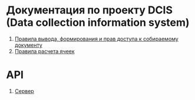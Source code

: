 # Документация по проекту DCIS (Data collection information system)

1. [Правила вывода, формирования и прав доступа к собираемому документу](docs/document_rules.md)
2. [Правила расчета ячеек](docs/evaluate_rules.md)

# API

1. [Сервер](api/readme.md)
